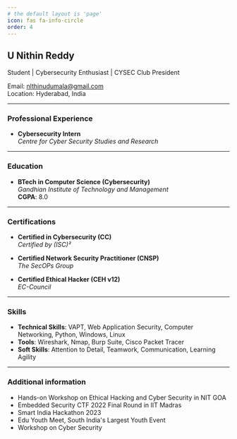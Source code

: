 ```yaml
---
# the default layout is 'page'
icon: fas fa-info-circle
order: 4
---
```


## U Nithin Reddy

Student | Cybersecurity Enthusiast | CYSEC Club President

Email: [nlthinudumala@gmail.com](mailto:nlthinudumala@gmail.com)  
Location: Hyderabad, India  

---

### Professional Experience

- **Cybersecurity Intern**  
  _Centre for Cyber Security Studies and Research_

---

### Education

- **BTech in Computer Science (Cybersecurity)**  
  _Gandhian Institute of Technology and Management_  
  **CGPA**: 8.0

---

### Certifications

- **Certified in Cybersecurity (CC)**  
  _Certified by (ISC)²_
  
- **Certified Network Security Practitioner (CNSP)**  
  _The SecOPs Group_

- **Certified Ethical Hacker (CEH v12)**  
  _EC-Council_

---

### Skills

- **Technical Skills**: VAPT, Web Application Security, Computer Networking, Python, Windows, Linux
- **Tools**: Wireshark, Nmap, Burp Suite, Cisco Packet Tracer
- **Soft Skills**: Attention to Detail, Teamwork, Communication, Learning Agility

---

### Additional information

- Hands-on Workshop on Ethical Hacking and Cyber Security in NIT GOA 
- Embedded Security CTF 2022 Final Round in IIT Madras
- Smart India Hackathon 2023
- Edu Youth Meet, South India's Largest Youth Event
- Workshop on Cyber Security

